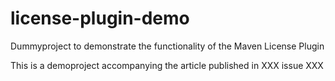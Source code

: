 # license-plugin-demo
Dummyproject to demonstrate the functionality of the Maven License Plugin

This is a demoproject accompanying the article published in XXX issue XXX
